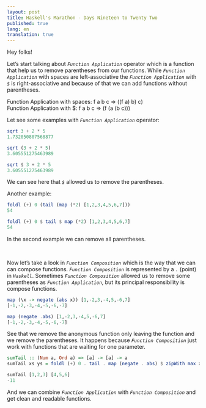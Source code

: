 ```yaml
---
layout: post
title: Haskell's Marathon - Days Nineteen to Twenty Two
published: true
lang: en
translation: true
---
```


Hey folks!

Let’s start talking about *`Function Application`* operator which is a function that help us to remove parentheses from our functions. While *`Function Application`* with spaces are left-associative the *`Function Application`* with *`$`* is right-associative and because of that we can add functions without parentheses.

Function Application with spaces: f a b c => ((f a) b) c)  
Function Application with $: f a b c => (f (a (b c)))

<!--more-->

Let see some examples with *`Function Application`* operator:
```haskell
sqrt 3 + 2 * 5
1.732050807568877

sqrt (3 + 2 * 5)
3.605551275463989

sqrt $ 3 + 2 * 5
3.605551275463989
```
We can see here that *`$`* allowed us to remove the parentheses.

Another example:
```haskell
foldl (+) 0 (tail (map (*2) [1,2,3,4,5,6,7]))
54

foldl (+) 0 $ tail $ map (*2) [1,2,3,4,5,6,7]
54
```
In the second example we can remove all parentheses.

<br />

Now let’s take a look in *`Function Composition`* which is the way that we can can compose functions. *`Function Composition`* is represented by a *`.`* (point) in *`Haskell`*. Sometimes *`Function Composition`* allowed us to remove some parentheses as *`Function Application`*, but its principal responsibility is compose functions.
```haskell
map (\x -> negate (abs x)) [1,-2,3,-4,5,-6,7]
[-1,-2,-3,-4,-5,-6,-7]

map (negate .abs) [1,-2,3,-4,5,-6,7]
[-1,-2,-3,-4,-5,-6,-7]
```
See that we remove the anonymous function only leaving the function and we remove the parentheses. It happens because *`Function Composition`* just work with functions that are waiting for one parameter.

```haskell
sumTail :: (Num a, Ord a) => [a] -> [a] -> a
sumTail xs ys = foldl (+) 0 . tail . map (negate . abs) $ zipWith max xs ys

sumTail [1,2,3] [4,5,6]
-11
```
And we can combine *`Function Application`* with *`Function Composition`* and get clean and readable functions.
